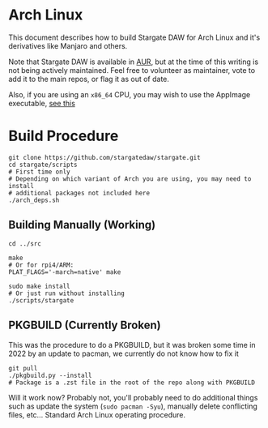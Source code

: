# Arch Linux
This document describes how to build Stargate DAW for Arch Linux
and it's derivatives like Manjaro and others.

Note that Stargate DAW is available in [AUR](
  https://aur.archlinux.org/packages/stargate/), but at the time of this
writing is not being actively maintained.  Feel free to volunteer as
maintainer, vote to add it to the main repos, or flag it as out of date.

Also, if you are using an `x86_64` CPU, you may wish to use the AppImage
executable, [see this](./appimage.md)

# Build Procedure
```
git clone https://github.com/stargatedaw/stargate.git
cd stargate/scripts
# First time only
# Depending on which variant of Arch you are using, you may need to install
# additional packages not included here
./arch_deps.sh
```

## Building Manually (Working)
```
cd ../src

make
# Or for rpi4/ARM:
PLAT_FLAGS='-march=native' make

sudo make install
# Or just run without installing
./scripts/stargate
```

## PKGBUILD (Currently Broken)
This was the procedure to do a PKGBUILD, but it was broken some time in 2022
by an update to pacman, we currently do not know how to fix it
```
git pull
./pkgbuild.py --install
# Package is a .zst file in the root of the repo along with PKGBUILD
```

Will it work now?  Probably not, you'll probably need to do additional things
such as update the system (`sudo pacman -Syu`), manually delete conflicting
files, etc...  Standard Arch Linux operating procedure.
